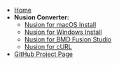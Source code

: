 <!-- docs/_sidebar.md -->
- [Home](/)
- **Nusion Converter:**
	- [Nusion for macOS Install](install_mac.md)
	- [Nusion for Windows Install](install_win.md)
	- [Nusion for BMD Fusion Studio](fusion.md)
	- [Nusion for cURL](curl.md)
- [GitHub Project Page](https://github.com/AndrewHazelden/NusionConverter)
